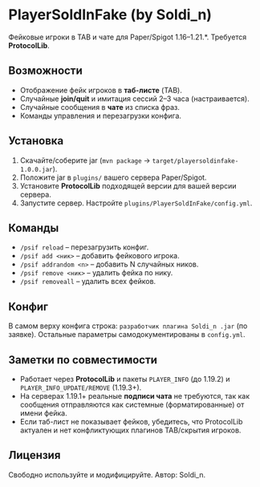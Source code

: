 # PlayerSoldInFake (by Soldi_n)
Фейковые игроки в TAB и чате для Paper/Spigot 1.16–1.21.*. Требуется **ProtocolLib**.

## Возможности
- Отображение фейк игроков в **таб-листе** (TAB).
- Случайные **join/quit** и имитация сессий 2–3 часа (настраивается).
- Случайные сообщения в **чате** из списка фраз.
- Команды управления и перезагрузки конфига.

## Установка
1. Скачайте/соберите jar (`mvn package` → `target/playersoldinfake-1.0.0.jar`).
2. Положите jar в `plugins/` вашего сервера Paper/Spigot.
3. Установите **ProtocolLib** подходящей версии для вашей версии сервера.
4. Запустите сервер. Настройте `plugins/PlayerSoldInFake/config.yml`.

## Команды
- `/psif reload` – перезагрузить конфиг.
- `/psif add <ник>` – добавить фейкового игрока.
- `/psif addrandom <n>` – добавить N случайных ников.
- `/psif remove <ник>` – удалить фейка по нику.
- `/psif removeall` – удалить всех фейков.

## Конфиг
В самом верху конфига строка: `разработчик плагина Soldi_n .jar` (по заявке).
Остальные параметры самодокументированы в `config.yml`.

## Заметки по совместимости
- Работает через **ProtocolLib** и пакеты `PLAYER_INFO` (до 1.19.2) и `PLAYER_INFO_UPDATE/REMOVE` (1.19.3+).
- На серверах 1.19.1+ реальные **подписи чата** не требуются, так как сообщения отправляются как системные (форматированные) от имени фейка.
- Если таб-лист не показывает фейков, убедитесь, что ProtocolLib актуален и нет конфликтующих плагинов TAB/скрытия игроков.

## Лицензия
Свободно используйте и модифицируйте. Автор: Soldi_n.
